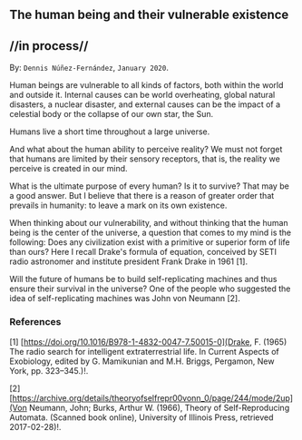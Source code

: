 
## The human being and their vulnerable existence ##
## //in process// ##

By: ```Dennis Núñez-Fernández```, ```January 2020```.


Human beings are vulnerable to all kinds of factors, both within the world and outside it. Internal causes can be world overheating, global natural disasters, a nuclear disaster, and external causes can be the impact of a celestial body or the collapse of our own star, the Sun.

Humans live a short time throughout a large universe.

And what about the human ability to perceive reality? We must not forget that humans are limited by their sensory receptors, that is, the reality we perceive is created in our mind.

What is the ultimate purpose of every human? Is it to survive? That may be a good answer. But I believe that there is a reason of greater order that prevails in humanity: to leave a mark on its own existence.

When thinking about our vulnerability, and without thinking that the human being is the center of the universe, a question that comes to my mind is the following: Does any civilization exist with a primitive or superior form of life than ours? Here I recall Drake's formula of equation, conceived by SETI radio astronomer and institute president Frank Drake in 1961 [1]. 

Will the future of humans be to build self-replicating machines and thus ensure their survival in the universe? One of the people who suggested the idea of self-replicating machines was John von Neumann [2].

<!--

Los seres humanos son vulnerables a todo tipo de factores, tanto de orden dentro del mundo como externo. Dentro de las causas internas pueden ser el sobre calientamiento mundial, desastres naturales globales, un desastre nuclear, y dentro de las causas externas pueden ser el impacto de un cuerpo celeste o el colapso de nuestra propia estrella, el Sol.

Los humanos viven poco tiempo a lo largo de un gran universo.

Y que hay sobre la habilidad humana para percibir la realidad? No debemos olvidar que los humanos están limitados por los sus receptores sensoriales, es decir, la realidad que percibimos se crea en nuestra mente.

¿Cuál es el propósito final de cada humano? Acaso es sobrevivir? Esa puede ser una buena respuesta. Pero creo que hay una razón de mayor orden que prevalece en la humanidad: dejar una marca en su propia existencia.

Al pensar en nuestra vulneravidad, y sin pensar que el ser humano es el centro del universo, una pregunta que se me viene a la mente es la siguiente: acaso existe alguna civilización con con una forma de vida primitiva o superior a la nuestra?. Aquí recuerdo la formula de ecuación de Drake, concebida por el radioastrónomo y presidente del instituto SETI Frank Drake en 1961 [1]. 

Será el futuro de los humanos es construir máquinas auto-replicantes y asi asegurar su sobrevivencia en universo?. Uno de los que sugirió la idea de las máquina auto-replicantes fue John von Neumann [2].

-->

### References ###

[1] [https://doi.org/10.1016/B978-1-4832-0047-7.50015-0](Drake, F. (1965) The radio search for intelligent extraterrestrial life. In Current Aspects of Exobiology, edited by G. Mamikunian and M.H. Briggs, Pergamon, New York, pp. 323–345.)!.

[2] [https://archive.org/details/theoryofselfrepr00vonn_0/page/244/mode/2up](Von Neumann, John; Burks, Arthur W. (1966), Theory of Self-Reproducing Automata. (Scanned book online), University of Illinois Press, retrieved 2017-02-28)!.


<!--

[1] ...

[2] ...

[3] ...

[4] ...


-->
